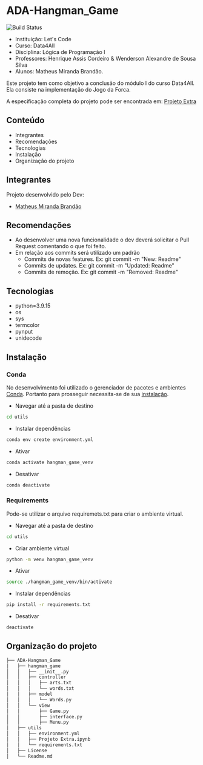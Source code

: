 # ADA-Hangman_Game
![Build Status](https://travis-ci.org/joemccann/dillinger.svg?branch=master)

- Instituição: Let's Code
- Curso: Data4All
- Disciplina: Lógica de Programação I
- Professores: Henrique Assis Cordeiro & Wenderson Alexandre de Sousa Silva
- Alunos: Matheus Miranda Brandão.

Este projeto tem como objetivo a conclusão do módulo I do curso Data4All. Ela consiste na implementação do Jogo da Forca.

A especificação completa do projeto pode ser encontrada em: [Projeto Extra](https://github.com/MatBrands/ADA-Hangman_Game/blob/master/utils/Projeto%20Extra.ipynb)

## Conteúdo

- Integrantes
- Recomendações
- Tecnologias
- Instalação
- Organização do projeto

## Integrantes
Projeto desenvolvido pelo Dev:

- [Matheus Miranda Brandão](https://github.com/MatBrands)

## Recomendações
- Ao desenvolver uma nova funcionalidade o dev deverá solicitar o Pull Request comentando o que foi feito.
- Em relação aos commits será utilizado um padrão
    - Commits de novas features. Ex: git commit -m "New: Readme"
    - Commits de updates. Ex: git commit -m "Updated: Readme"
    - Commits de remoção. Ex: git commit -m "Removed: Readme"

## Tecnologias

- python=3.9.15
- os
- sys
- termcolor
- pynput
- unidecode


## Instalação

### Conda
No desenvolvimento foi utilizado o gerenciador de pacotes e ambientes [Conda](https://conda.io/). Portanto para prosseguir necessita-se de sua [instalação](https://conda.io/projects/conda/en/latest/user-guide/install/index.html).

- Navegar até a pasta de destino
```sh
cd utils
```

- Instalar dependências
```sh
conda env create environment.yml
```

- Ativar
```sh
conda activate hangman_game_venv
```

- Desativar
```sh
conda deactivate
```

### Requirements
Pode-se utilizar o arquivo requiremets.txt para criar o ambiente virtual.

- Navegar até a pasta de destino
```sh
cd utils
```

- Criar ambiente virtual
```sh
python -m venv hangman_game_venv
```

- Ativar
```sh
source ./hangman_game_venv/bin/activate
```

- Instalar dependências
```sh
pip install -r requirements.txt
```

- Desativar
```sh
deactivate
```


## Organização do projeto
```sh
├── ADA-Hangman_Game
│   ├── hangman_game
│   │   ├── __init__.py
│   │   ├── controller
│   │   │   ├── arts.txt
│   │   │   └── words.txt
│   │   ├── model
│   │   │   └── Words.py
│   │   └── view
│   │       ├── Game.py
│   │       ├── interface.py
│   │       ├── Menu.py
│   ├── utils
│   │   ├── environment.yml
│   │   ├── Projeto Extra.ipynb
│   │   └── requirements.txt
│   ├── License
│   └── Readme.md
```